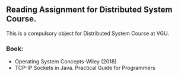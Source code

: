 ## Reading Assignment for Distributed System Course.

This is a compulsory object for Distributed System Course at VGU.

### Book:
- Operating System Concepts-Wiley (2018)
- TCP-IP Sockets in Java. Practical Guide for Programmers
